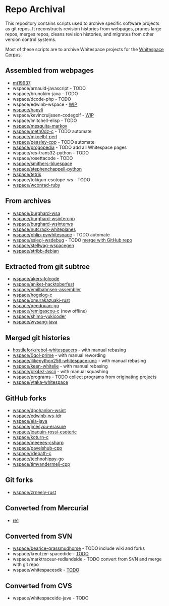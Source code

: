 # Repo Archival

This repository contains scripts used to archive specific software projects as
git repos. It reconstructs revision histories from webpages, prunes large repos,
merges repos, cleans revision histories, and migrates from other version control
systems.

Most of these scripts are to archive Whitespace projects for the
[Whitespace Corpus](https://github.com/wspace/corpus).

## Assembled from webpages

- [mt19937](https://github.com/thaliaarchi/mt19937-archive)
- wspace/arnauld-javascript - TODO
- wspace/brunokim-java - TODO
- wspace/dcode-php - TODO
- wspace/edwinb-wspace - [WIP](scripts/wspace/edwinb-wspace/archive.sh)
- [wspace/hapyli](https://github.com/wspace/hapyli)
- wspace/kevincruijssen-codegolf - [WIP](scripts/wspace/kevincruijssen-codegolf.sh)
- wspace/lmitchell-elisp - TODO
- [wspace/mesquita-markov](https://github.com/wspace/mesquita-markov)
- [wspace/meth0dz-c](https://github.com/wspace/meth0dz-c) - TODO automate
- [wspace/mkoelbl-perl](https://github.com/wspace/mkoelbl-perl)
- [wspace/peasley-cpp](https://github.com/wspace/peasley-cpp) - TODO automate
- [wspace/progopedia](https://github.com/wspace/progopedia) - TODO add all Whitespace pages
- wspace/res-trans32-python - TODO
- wspace/rosettacode - TODO
- [wspace/smithers-bluespace](https://github.com/wspace/smithers-bluespace)
- [wspace/stephenchappell-python](https://github.com/wspace/stephenchappell-python)
- [wspace/tetris](https://github.com/wspace/tetris)
- wspace/tokigun-esotope-ws - TODO
- [wspace/wconrad-ruby](https://github.com/wspace/wconrad-ruby)

## From archives

- [wspace/burghard-wsa](https://github.com/wspace/burghard-wsa)
- [wspace/burghard-wsintercpp](https://github.com/wspace/burghard-wsintercpp)
- [wspace/burghard-wsinterws](https://github.com/wspace/burghard-wsinterws)
- [wspace/nutcrack-whiteplanes](https://github.com/wspace/nutcrack-whiteplanes)
- [wspace/phlip-pywhitespace](https://github.com/wspace/phlip-pywhitespace) - TODO automate
- [wspace/ssiegl-wsdebug](https://github.com/wspace/ssiegl-wsdebug) - TODO [merge with GitHub repo](scripts/wspace/ssiegl-wsdebug_github.sh)
- [wspace/stellwag-wspacegen](https://github.com/wspace/stellwag-wspacegen)
- [wspace/stribb-debian](https://github.com/wspace/stribb-debian)

## Extracted from git subtree

- [wspace/akers-lolcode](https://github.com/wspace/akers-lolcode)
- [wspace/aniket-hacktoberfest](https://github.com/wspace/aniket-hacktoberfest)
- [wspace/emilbahnsen-assembler](https://github.com/wspace/emilbahnsen-assembler)
- [wspace/hogelog-c](https://github.com/wspace/hogelog-c)
- [wspace/omurakazuaki-rust](https://github.com/wspace/omurakazuaki-rust)
- [wspace/qeedquan-go](https://github.com/wspace/qeedquan-go)
- [wspace/remigascou-c](https://github.com/wspace/remigascou-c) (now offline)
- [wspace/shimo-yukicoder](https://github.com/wspace/shimo-yukicoder)
- [wspace/wysang-java](https://github.com/wspace/wysang-java)

## Merged git histories

- [hostilefork/rebol-whitespacers](https://github.com/hostilefork/rebol-whitespacers) - with manual rebasing
- [wspace/0qol-prime](https://github.com/wspace/0qol-prime) - with manual rewording
- [wspace/ilikepython256-whitespace-unc](https://github.com/wspace/ilikepython256-whitespace-unc) - with manual rebasing
- [wspace/keen-whitelie](https://github.com/wspace/keen-whitelie) - with manual rebasing
- [wspace/pik4ez-ascii](https://github.com/wspace/pik4ez-ascii) - with manual squashing
- wspace/programs - TODO collect programs from originating projects
- [wspace/ytaka-whitespace](https://github.com/wspace/ytaka-whitespace)

## GitHub forks

- [wspace/dpohanlon-wsint](https://github.com/wspace/dpohanlon-wsint)
- [wspace/edwinb-ws-idr](https://github.com/wspace/edwinb-ws-idr)
- [wspace/eia-java](https://github.com/wspace/eia-java)
- [wspace/jmesyou-erasure](https://github.com/wspace/jmesyou-erasure)
- [wspace/joaquin-rossi-esoteric](https://github.com/wspace/joaquin-rossi-esoteric)
- [wspace/koturn-c](https://github.com/wspace/koturn-c)
- [wspace/meeees-csharp](https://github.com/wspace/meeees-csharp)
- [wspace/pavelshub-cpp](https://github.com/wspace/pavelshub-cpp)
- [wspace/rdebath-c](https://github.com/wspace/rdebath-c)
- [wspace/technohippy-go](https://github.com/wspace/technohippy-go)
- [wspace/timvandermeij-cpp](https://github.com/wspace/timvandermeij-cpp)

## Git forks

- [wspace/zrneely-rust](https://github.com/wspace/zrneely-rust)

## Converted from Mercurial

- [re1](https://github.com/thaliaarchi/re1-archive)

## Converted from SVN

- [wspace/bearice-grassmudhorse](https://github.com/wspace/bearice-grassmudhorse) - TODO include wiki and forks
- wspace/kreutzer-spacedide - [TODO](scripts/wspace/kreutzer-spacedide.sh)
- wspace/marktraceur-redlandside - TODO convert from SVN and merge with git repo
- wspace/whitespacesdk - [TODO](https://code.google.com/archive/p/whitespacesdk/)

## Converted from CVS

- wspace/whitespaceide-java - TODO
